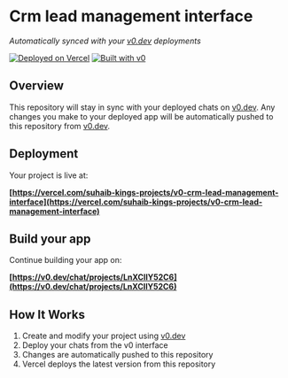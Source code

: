 # Crm lead management interface

*Automatically synced with your [v0.dev](https://v0.dev) deployments*

[![Deployed on Vercel](https://img.shields.io/badge/Deployed%20on-Vercel-black?style=for-the-badge&logo=vercel)](https://vercel.com/suhaib-kings-projects/v0-crm-lead-management-interface)
[![Built with v0](https://img.shields.io/badge/Built%20with-v0.dev-black?style=for-the-badge)](https://v0.dev/chat/projects/LnXCIlY52C6)

## Overview

This repository will stay in sync with your deployed chats on [v0.dev](https://v0.dev).
Any changes you make to your deployed app will be automatically pushed to this repository from [v0.dev](https://v0.dev).

## Deployment

Your project is live at:

**[https://vercel.com/suhaib-kings-projects/v0-crm-lead-management-interface](https://vercel.com/suhaib-kings-projects/v0-crm-lead-management-interface)**

## Build your app

Continue building your app on:

**[https://v0.dev/chat/projects/LnXCIlY52C6](https://v0.dev/chat/projects/LnXCIlY52C6)**

## How It Works

1. Create and modify your project using [v0.dev](https://v0.dev)
2. Deploy your chats from the v0 interface
3. Changes are automatically pushed to this repository
4. Vercel deploys the latest version from this repository
